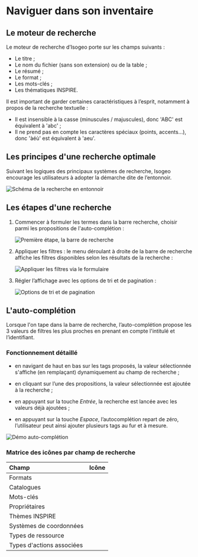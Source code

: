 # Naviguer dans son inventaire

## Le moteur de recherche

Le moteur de recherche d’Isogeo porte sur les champs suivants :

* Le titre ;
* Le nom du fichier (sans son extension) ou de la table ;
* Le résumé ;
* Le format ;
* Les mots-clés ;
* Les thématiques INSPIRE.

Il est important de garder certaines caractéristiques à l’esprit, notamment à propos de la recherche textuelle :

* Il est insensible à la casse (minuscules / majuscules), donc 'ABC' est équivalent à 'abc' ;
* Il ne prend pas en compte les caractères spéciaux (points, accents…), donc 'àéù' est équivalent à 'aeu'.

## Les principes d'une recherche optimale

Suivant les logiques des principaux systèmes de recherche, Isogeo encourage les utilisateurs à adopter la démarche dite de l’entonnoir.

![Schéma de la recherche en entonnoir](/fr/images/all_search_schema.png "Chercher les données dans Isogeo")

## Les étapes d'une recherche

1.	Commencer à formuler les termes dans la barre recherche, choisir parmi les propositions de l'auto-complétion :

    ![Première étape, la barre de recherche](/fr/images/search_bar_submersion.png "Commencer par taper les termes de la recherche")

2.	Appliquer les filtres : le menu déroulant à droite de la barre de recherche affiche les filtres disponibles selon les résultats de la recherche :

    ![Appliquer les filtres via le formulaire](/fr/images/search_bar_filters_submersion.png "Filtrer sur les différents critères disponibles")

3.	Régler l’affichage avec les options de tri et de pagination :

    ![Options de tri et de pagination](/fr/images/inv_ordering_pagination_options.png "Trier et régler la pagination")

## L'auto-complétion

Lorsque l'on tape dans la barre de recherche, l’auto-complétion propose les 3 valeurs de filtres les plus proches en prenant en compte l'intitulé et l’identifiant.

### Fonctionnement détaillé

* en navigant de haut en bas sur les tags proposés, la valeur sélectionnée s'affiche (en remplaçant) dynamiquement au champ de recherche ;

* en cliquant sur l’une des propositions, la valeur sélectionnée est ajoutée à la recherche ;

* en appuyant sur la touche *Entrée*, la recherche est lancée avec les valeurs déjà ajoutées ;

* en appuyant sur la touche *Espace*, l’autocomplétion repart de zéro, l’utilisateur peut ainsi ajouter plusieurs tags au fur et à mesure.

![Démo auto-complétion](/fr/images/search_bar_autocompletion.gif "L'auto-complétion permet de gagner du temps lors de la recherche")


### Matrice des icônes par champ de recherche

| Champ                     | Icône                             |
| :--                       | :-------------------------------: |
| Formats                   | <i class="fa fa-cube"></i>        |
| Catalogues                | <i class="fa fa-book"></i>        |
| Mots-clés                 | <i class="fa fa-tag"></i>         |
| Propriétaires             | <i class="fa fa-users"></i>       |
| Thèmes INSPIRE            | <i class="fa fa-leaf"></i>        |
| Systèmes de coordonnées   | <i class="fa fa-globe"></i>       |
| Types de ressource        | <i class="fa fa-asterisk"></i>    |
| Types d'actions associées | <i class="fa fa-play"></i>        |
